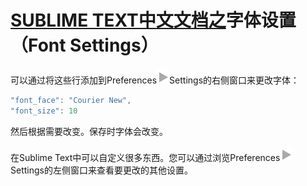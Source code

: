 # [SUBLIME TEXT中文文档之](index)字体设置（Font Settings）

可以通过将这些行添加到Preferences![▶](images/right.svg)Settings的右侧窗口来更改字体：

~~~js
"font_face": "Courier New",
"font_size": 10

~~~

然后根据需要改变。保存时字体会改变。

在Sublime Text中可以自定义很多东西。您可以通过浏览Preferences![▶](images/right.svg)Settings的左侧窗口来查看要更改的其他设置。
